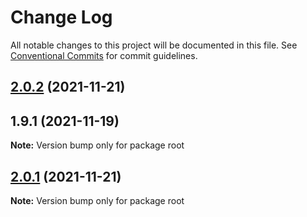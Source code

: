 # Change Log

All notable changes to this project will be documented in this file.
See [Conventional Commits](https://conventionalcommits.org) for commit guidelines.

## [2.0.2](https://github.com/baloise/web-app-utils/compare/v2.0.1...v2.0.2) (2021-11-21)



## 1.9.1 (2021-11-19)

**Note:** Version bump only for package root





## [2.0.1](https://github.com/baloise/web-app-utils/compare/v2.0.0...v2.0.1) (2021-11-21)

**Note:** Version bump only for package root
